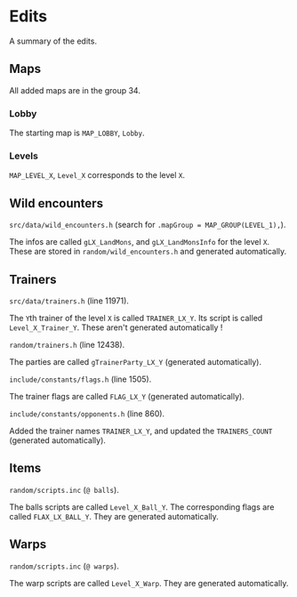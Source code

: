 # Edits

A summary of the edits.

## Maps

All added maps are in the group 34.

### Lobby

The starting map is `MAP_LOBBY`, `Lobby`.

### Levels

`MAP_LEVEL_X`, `Level_X` corresponds to the level `X`.

## Wild encounters

`src/data/wild_encounters.h` (search for `.mapGroup = MAP_GROUP(LEVEL_1),`).

The infos are called `gLX_LandMons`, and `gLX_LandMonsInfo` for the level `X`. These are stored in `random/wild_encounters.h` and generated automatically.

## Trainers

`src/data/trainers.h` (line 11971).

The `Y`th trainer of the level `X` is called `TRAINER_LX_Y`. Its script is called `Level_X_Trainer_Y`. These aren't generated automatically !

`random/trainers.h` (line 12438).

The parties are called `gTrainerParty_LX_Y` (generated automatically).

`include/constants/flags.h` (line 1505).

The trainer flags are called `FLAG_LX_Y` (generated automatically).

`include/constants/opponents.h` (line 860).

Added the trainer names `TRAINER_LX_Y`, and updated the `TRAINERS_COUNT` (generated automatically).

## Items

`random/scripts.inc` (`@ balls`).

The balls scripts are called `Level_X_Ball_Y`.
The corresponding flags are called `FLAX_LX_BALL_Y`.
They are generated automatically.

## Warps

`random/scripts.inc` (`@ warps`).

The warp scripts are called `Level_X_Warp`.
They are generated automatically.
